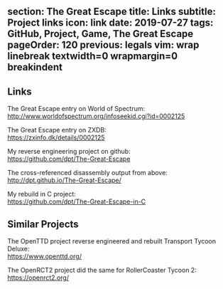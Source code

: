 section: The Great Escape
title: Links
subtitle: Project links
icon: link
date: 2019-07-27
tags: GitHub, Project, Game, The Great Escape
pageOrder: 120
previous: legals
vim: wrap linebreak textwidth=0 wrapmargin=0 breakindent
----

## Links

The Great Escape entry on World of Spectrum:  
http://www.worldofspectrum.org/infoseekid.cgi?id=0002125

The Great Escape entry on ZXDB:  
https://zxinfo.dk/details/0002125

My reverse engineering project on github:  
https://github.com/dpt/The-Great-Escape
 
The cross-referenced disassembly output from above:  
http://dpt.github.io/The-Great-Escape/

My rebuild in C project:  
https://github.com/dpt/The-Great-Escape-in-C


## Similar Projects

The OpenTTD project reverse engineered and rebuilt Transport Tycoon Deluxe:  
https://www.openttd.org/

The OpenRCT2 project did the same for RollerCoaster Tycoon 2:  
https://openrct2.org/
